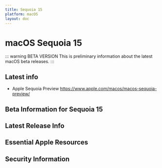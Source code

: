 ```yaml
---
title: Sequoia 15
platform: macOS
layout: doc
---
```


# macOS Sequoia 15 <Badge type="warning" text="beta version" />

::: warning BETA VERSION 
This is preliminary information about the latest macOS beta releases.
:::

## Latest info

- Apple Sequoia Preview https://www.apple.com/macos/macos-sequoia-preview/


<script setup>
import BetaInfo from './components/BetaInfo.vue';
import LatestFeatures from './components/LatestFeatures.vue';
import SecurityInfo from './components/SecurityInfo.vue';

const frontmatter = {
  title: 'Sequoia 15',
  platform: 'macOS',
  stage: 'release',
};
</script>


## Beta Information for Sequoia 15
<BetaInfo :title="frontmatter.title" :platform="frontmatter.platform" :stage="frontmatter.stage" />

## Latest Release Info
<LatestFeatures :title="frontmatter.title" :platform="frontmatter.platform" :stage="frontmatter.stage" />

## Essential Apple Resources
<LinksComponent :title="frontmatter.title" :platform="frontmatter.platform" :stage="frontmatter.stage" />

## Security Information
<SecurityInfo :title="frontmatter.title" :platform="frontmatter.platform" :stage="frontmatter.stage" />
